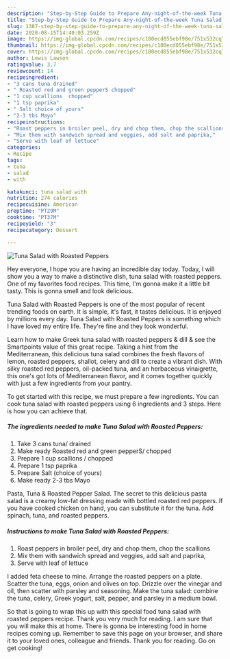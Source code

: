 ```yaml
---
description: "Step-by-Step Guide to Prepare Any-night-of-the-week Tuna Salad with Roasted Peppers"
title: "Step-by-Step Guide to Prepare Any-night-of-the-week Tuna Salad with Roasted Peppers"
slug: 1387-step-by-step-guide-to-prepare-any-night-of-the-week-tuna-salad-with-roasted-peppers
date: 2020-08-15T14:40:03.259Z
image: https://img-global.cpcdn.com/recipes/c180ecd855ebf98e/751x532cq70/tuna-salad-with-roasted-peppers-recipe-main-photo.jpg
thumbnail: https://img-global.cpcdn.com/recipes/c180ecd855ebf98e/751x532cq70/tuna-salad-with-roasted-peppers-recipe-main-photo.jpg
cover: https://img-global.cpcdn.com/recipes/c180ecd855ebf98e/751x532cq70/tuna-salad-with-roasted-peppers-recipe-main-photo.jpg
author: Lewis Lawson
ratingvalue: 3.7
reviewcount: 14
recipeingredient:
- "3 cans tuna drained"
- " Roasted red and green pepperS chopped"
- "1 cup scallions  chopped"
- "1 tsp paprika"
- " Salt choice of yours"
- "2-3 tbs Mayo"
recipeinstructions:
- "Roast peppers in broiler peel, dry and chop them, chop the scallions"
- "Mix them with sandwich spread and veggies, add salt and paprika,"
- "Serve with leaf of lettuce"
categories:
- Recipe
tags:
- tuna
- salad
- with

katakunci: tuna salad with 
nutrition: 274 calories
recipecuisine: American
preptime: "PT29M"
cooktime: "PT37M"
recipeyield: "3"
recipecategory: Dessert

---
```



![Tuna Salad with Roasted Peppers](https://img-global.cpcdn.com/recipes/c180ecd855ebf98e/751x532cq70/tuna-salad-with-roasted-peppers-recipe-main-photo.jpg)

Hey everyone, I hope you are having an incredible day today. Today, I will show you a way to make a distinctive dish, tuna salad with roasted peppers. One of my favorites food recipes. This time, I'm gonna make it a little bit tasty. This is gonna smell and look delicious.

Tuna Salad with Roasted Peppers is one of the most popular of recent trending foods on earth. It is simple, it's fast, it tastes delicious. It is enjoyed by millions every day. Tuna Salad with Roasted Peppers is something which I have loved my entire life. They're fine and they look wonderful.

Learn how to make Greek tuna salad with roasted peppers &amp; dill &amp; see the Smartpoints value of this great recipe. Taking a hint from the Mediterranean, this delicious tuna salad combines the fresh flavors of lemon, roasted peppers, shallot, celery and dill to create a vibrant dish. With silky roasted red peppers, oil-packed tuna, and an herbaceous vinaigrette, this one&#39;s got lots of Mediterranean flavor, and it comes together quickly with just a few ingredients from your pantry.


To get started with this recipe, we must prepare a few ingredients. You can cook tuna salad with roasted peppers using 6 ingredients and 3 steps. Here is how you can achieve that.

<!--inarticleads1-->

##### The ingredients needed to make Tuna Salad with Roasted Peppers:

1. Take 3 cans tuna/ drained
1. Make ready  Roasted red and green pepperS/ chopped
1. Prepare 1 cup scallions / chopped
1. Prepare 1 tsp paprika
1. Prepare  Salt (choice of yours)
1. Make ready 2-3 tbs Mayo


Pasta, Tuna &amp; Roasted Pepper Salad. The secret to this delicious pasta salad is a creamy low-fat dressing made with bottled roasted red peppers. If you have cooked chicken on hand, you can substitute it for the tuna. Add spinach, tuna, and roasted peppers. 

<!--inarticleads2-->

##### Instructions to make Tuna Salad with Roasted Peppers:

1. Roast peppers in broiler peel, dry and chop them, chop the scallions
1. Mix them with sandwich spread and veggies, add salt and paprika,
1. Serve with leaf of lettuce


I added feta cheese to mine. Arrange the roasted peppers on a plate. Scatter the tuna, eggs, onion and olives on top. Drizzle over the vinegar and oil, then scatter with parsley and seasoning. Make the tuna salad: combine the tuna, celery, Greek yogurt, salt, pepper, and parsley in a medium bowl. 

So that is going to wrap this up with this special food tuna salad with roasted peppers recipe. Thank you very much for reading. I am sure that you will make this at home. There is gonna be interesting food in home recipes coming up. Remember to save this page on your browser, and share it to your loved ones, colleague and friends. Thank you for reading. Go on get cooking!
